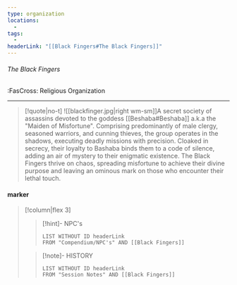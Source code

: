 ```yaml
---
type: organization
locations:
  - 
tags:
  - 
headerLink: "[[Black Fingers#The Black Fingers]]"
---
```


###### The Black Fingers
<span class="sub2">:FasCross: Religious Organization</span>
___

> [!quote|no-t]
>![[blackfinger.jpg|right wm-sm]]A secret society of assassins  devoted to the goddess [[Beshaba#Beshaba]] a.k.a the "Maiden of Misfortune". Comprising predominantly of male clergy, seasoned warriors, and cunning thieves, the group operates in the shadows, executing deadly missions with precision. Cloaked in secrecy, their loyalty to Bashaba binds them to a code of silence, adding an air of mystery to their enigmatic existence. The Black Fingers thrive on chaos, spreading misfortune to achieve their divine purpose and leaving an ominous mark on those who encounter their lethal touch.
<span class="clearfix"></span>

#### marker
> [!column|flex 3]
>>[!hint]- NPC's
>>```dataview
>>LIST WITHOUT ID headerLink
>>FROM "Compendium/NPC's" AND [[Black Fingers]]
>
>>[!note]- HISTORY
>>```dataview
>>LIST WITHOUT ID headerLink
>>FROM "Session Notes" AND [[Black Fingers]]
